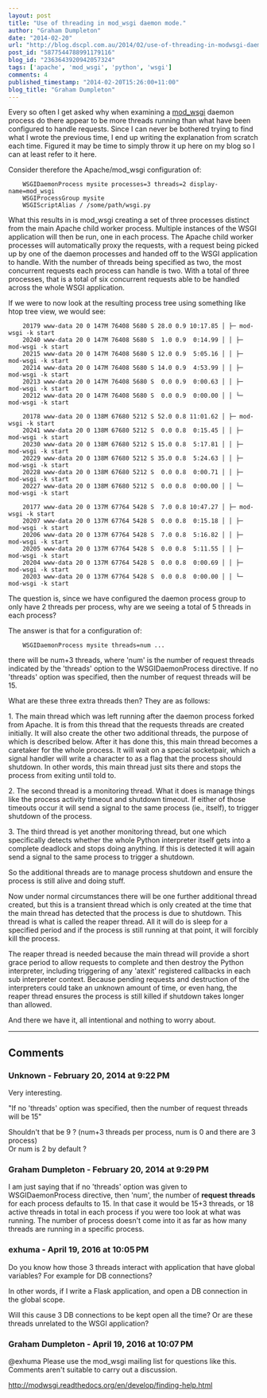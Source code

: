 ```yaml
---
layout: post
title: "Use of threading in mod_wsgi daemon mode."
author: "Graham Dumpleton"
date: "2014-02-20"
url: "http://blog.dscpl.com.au/2014/02/use-of-threading-in-modwsgi-daemon-mode.html"
post_id: "5877544788991179116"
blog_id: "2363643920942057324"
tags: ['apache', 'mod_wsgi', 'python', 'wsgi']
comments: 4
published_timestamp: "2014-02-20T15:26:00+11:00"
blog_title: "Graham Dumpleton"
---
```


Every so often I get asked why when examining a [mod\_wsgi](http://code.google.com/p/modwsgi/) daemon process do there appear to be more threads running than what have been configured to handle requests. Since I can never be bothered trying to find what I wrote the previous time, I end up writing the explanation from scratch each time. Figured it may be time to simply throw it up here on my blog so I can at least refer to it here.  
  
Consider therefore the Apache/mod\_wsgi configuration of:  


```
    WSGIDaemonProcess mysite processes=3 threads=2 display-name=mod_wsgi
    WSGIProcessGroup mysite
    WSGIScriptAlias / /some/path/wsgi.py
```

What this results in is mod\_wsgi creating a set of three processes distinct from the main Apache child worker process. Multiple instances of the WSGI application will then be run, one in each process. The Apache child worker processes will automatically proxy the requests, with a request being picked up by one of the daemon processes and handed off to the WSGI application to handle. With the number of threads being specified as two, the most concurrent requests each process can handle is two. With a total of three processes, that is a total of six concurrent requests able to be handled across the whole WSGI application.  
  
If we were to now look at the resulting process tree using something like htop tree view, we would see:  


```
    20179 www-data 20 0 147M 76408 5680 S 28.0 0.9 10:17.85 │ ├─ mod-wsgi -k start
    20240 www-data 20 0 147M 76408 5680 S  1.0 0.9  0:14.99 │ │ ├─ mod-wsgi -k start
    20215 www-data 20 0 147M 76408 5680 S 12.0 0.9  5:05.16 │ │ ├─ mod-wsgi -k start
    20214 www-data 20 0 147M 76408 5680 S 14.0 0.9  4:53.99 │ │ ├─ mod-wsgi -k start
    20213 www-data 20 0 147M 76408 5680 S  0.0 0.9  0:00.63 │ │ ├─ mod-wsgi -k start
    20212 www-data 20 0 147M 76408 5680 S  0.0 0.9  0:00.00 │ │ └─ mod-wsgi -k start

    20178 www-data 20 0 138M 67680 5212 S 52.0 0.8 11:01.62 │ ├─ mod-wsgi -k start
    20241 www-data 20 0 138M 67680 5212 S  0.0 0.8  0:15.45 │ │ ├─ mod-wsgi -k start
    20230 www-data 20 0 138M 67680 5212 S 15.0 0.8  5:17.81 │ │ ├─ mod-wsgi -k start
    20229 www-data 20 0 138M 67680 5212 S 35.0 0.8  5:24.63 │ │ ├─ mod-wsgi -k start
    20228 www-data 20 0 138M 67680 5212 S  0.0 0.8  0:00.71 │ │ ├─ mod-wsgi -k start
    20227 www-data 20 0 138M 67680 5212 S  0.0 0.8  0:00.00 │ │ └─ mod-wsgi -k start

    20177 www-data 20 0 137M 67764 5428 S  7.0 0.8 10:47.27 │ ├─ mod-wsgi -k start
    20207 www-data 20 0 137M 67764 5428 S  0.0 0.8  0:15.18 │ │ ├─ mod-wsgi -k start
    20206 www-data 20 0 137M 67764 5428 S  7.0 0.8  5:16.82 │ │ ├─ mod-wsgi -k start
    20205 www-data 20 0 137M 67764 5428 S  0.0 0.8  5:11.55 │ │ ├─ mod-wsgi -k start
    20204 www-data 20 0 137M 67764 5428 S  0.0 0.8  0:00.69 │ │ ├─ mod-wsgi -k start
    20203 www-data 20 0 137M 67764 5428 S  0.0 0.8  0:00.00 │ │ └─ mod-wsgi -k start
```

The question is, since we have configured the daemon process group to only have 2 threads per process, why are we seeing a total of 5 threads in each process?  
  
The answer is that for a configuration of:  


```
    WSGIDaemonProcess mysite threads=num ...
```

there will be num+3 threads, where 'num' is the number of request threads indicated by the 'threads' option to the WSGIDaemonProcess directive. If no 'threads' option was specified, then the number of request threads will be 15.  
  
What are these three extra threads then? They are as follows:  
  
1\. The main thread which was left running after the daemon process forked from Apache. It is from this thread that the requests threads are created initially. It will also create the other two additional threads, the purpose of which is described below. After it has done this, this main thread becomes a caretaker for the whole process. It will wait on a special socketpair, which a signal handler will write a character to as a flag that the process should shutdown. In other words, this main thread just sits there and stops the process from exiting until told to.  
  
2\. The second thread is a monitoring thread. What it does is manage things like the process activity timeout and shutdown timeout. If either of those timeouts occur it will send a signal to the same process \(ie., itself\), to trigger shutdown of the process.  
  
3\. The third thread is yet another monitoring thread, but one which specifically detects whether the whole Python interpreter itself gets into a complete deadlock and stops doing anything. If this is detected it will again send a signal to the same process to trigger a shutdown.  
  
So the additional threads are to manage process shutdown and ensure the process is still alive and doing stuff.  
  
Now under normal circumstances there will be one further additional thread created, but this is a transient thread which is only created at the time that the main thread has detected that the process is due to shutdown. This thread is what is called the reaper thread. All it will do is sleep for a specified period and if the process is still running at that point, it will forcibly kill the process.  
  
The reaper thread is needed because the main thread will provide a short grace period to allow requests to complete and then destroy the Python interpreter, including triggering of any 'atexit' registered callbacks in each sub interpreter context. Because pending requests and destruction of the interpreters could take an unknown amount of time, or even hang, the reaper thread ensures the process is still killed if shutdown takes longer than allowed.  
  
And there we have it, all intentional and nothing to worry about.

---

## Comments

### Unknown - February 20, 2014 at 9:22 PM

Very interesting.  
  
"If no 'threads' option was specified, then the number of request threads will be 15"  
  
Shouldn't that be 9 ? \(num+3 threads per process, num is 0 and there are 3 process\)  
Or num is 2 by default ?

### Graham Dumpleton - February 20, 2014 at 9:29 PM

I am just saying that if no 'threads' option was given to WSGIDaemonProcess directive, then 'num', the number of **request threads** for each process defaults to 15. In that case it would be 15+3 threads, or 18 active threads in total in each process if you were too look at what was running. The number of process doesn't come into it as far as how many threads are running in a specific process.

### exhuma - April 19, 2016 at 10:05 PM

Do you know how those 3 threads interact with application that have global variables? For example for DB connections?  
  
In other words, if I write a Flask application, and open a DB connection in the global scope.  
  
Will this cause 3 DB connections to be kept open all the time? Or are these threads unrelated to the WSGI application?

### Graham Dumpleton - April 19, 2016 at 10:07 PM

@exhuma Please use the mod\_wsgi mailing list for questions like this. Comments aren't suitable to carry out a discussion.  
  
http://modwsgi.readthedocs.org/en/develop/finding-help.html

